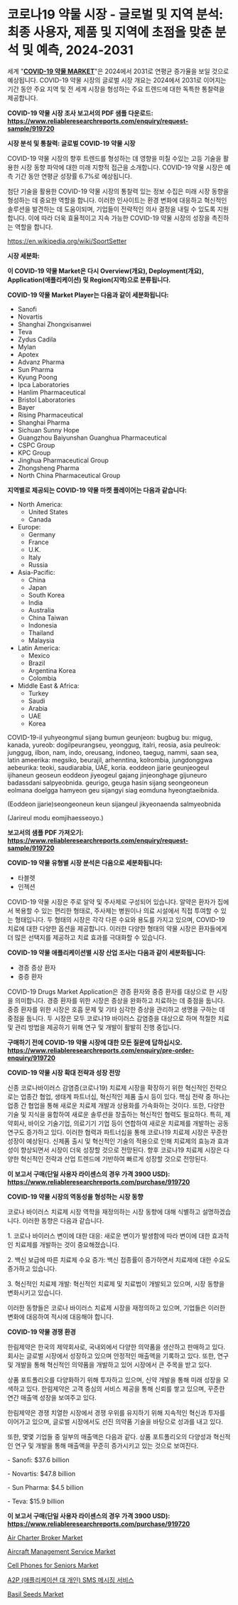 <p><h1>코로나19 약물 시장 - 글로벌 및 지역 분석: 최종 사용자, 제품 및 지역에 초점을 맞춘 분석 및 예측, 2024-2031</h1></p><p>세계 "<strong><a href="https://www.reliableresearchreports.com/covid-19-drugs-r919720">COVID-19 약물 MARKET</a></strong>"은 2024에서 2031로 연평균 증가율을 보일 것으로 예상됩니다. COVID-19 약물 시장의 글로벌 시장 개요는 2024에서 2031로 이어지는 기간 동안 주요 지역 및 전 세계 시장을 형성하는 주요 트렌드에 대한 독특한 통찰력을 제공합니다.</p>
<p><strong>COVID-19 약물 시장 조사 보고서의 PDF 샘플 다운로드: <a href="https://www.reliableresearchreports.com/enquiry/request-sample/919720">https://www.reliableresearchreports.com/enquiry/request-sample/919720</a></strong></p>
<p><strong>시장 분석 및 통찰력: 글로벌 COVID-19 약물 시장</strong></p>
<p><p>COVID-19 약물 시장의 향후 트렌드를 형성하는 데 영향을 미칠 수있는 고등 기술을 활용한 시장 동향 파악에 대한 미래 지향적 접근을 소개합니다. COVID-19 약물 시장은 예측 기간 동안 연평균 성장률 6.7%로 예상됩니다.</p><p>첨단 기술을 활용한 COVID-19 약물 시장의 통찰력 있는 정보 수집은 미래 시장 동향을 형성하는 데 중요한 역할을 합니다. 이러한 인사이트는 환경 변화에 대응하고 혁신적인 솔루션을 발견하는 데 도움이되며, 기업들이 전략적인 의사 결정을 내릴 수 있도록 지원합니다. 이에 따라 더욱 효율적이고 지속 가능한 COVID-19 약물 시장의 성장을 촉진하는 역할을 합니다.</p></p>
<p><a href="%7CAUTHORITHY_DOMAIN_URL%7C">https://en.wikipedia.org/wiki/SportSetter</a></p>
<p><strong>시장 세분화:</strong></p>
<p><strong>이 COVID-19 약물 Market은 다시 Overview(개요), Deployment(개요), Application(애플리케이션) 및 Region(지역)으로 분류됩니다.</strong></p>
<p><strong>COVID-19 약물 Market Player는 다음과 같이 세분화됩니다:</strong></p>
<p><ul><li>Sanofi</li><li>Novartis</li><li>Shanghai Zhongxisanwei</li><li>Teva</li><li>Zydus Cadila</li><li>Mylan</li><li>Apotex</li><li>Advanz Pharma</li><li>Sun Pharma</li><li>Kyung Poong</li><li>Ipca Laboratories</li><li>Hanlim Pharmaceutical</li><li>Bristol Laboratories</li><li>Bayer</li><li>Rising Pharmaceutical</li><li>Shanghai Pharma</li><li>Sichuan Sunny Hope</li><li>Guangzhou Baiyunshan Guanghua Pharmaceutical</li><li>CSPC Group</li><li>KPC Group</li><li>Jinghua Pharmaceutical Group</li><li>Zhongsheng Pharma</li><li>North China Pharmaceutical Group</li></ul></p>
<p><strong>지역별로 제공되는 COVID-19 약물 마켓 플레이어는 다음과 같습니다:</strong></p>
<p><ul>
    <li>
        North America:
        <ul>
            <li>United States</li>
            <li>Canada</li>
        </ul>
    </li>
    <li>
        Europe:
        <ul>
            <li>Germany</li>
            <li>France</li>
            <li>U.K.</li>
            <li>Italy</li>
            <li>Russia</li>
        </ul>
    </li>
    <li>
        Asia-Pacific:
        <ul>
            <li>China</li>
            <li>Japan</li>
            <li>South Korea</li>
            <li>India</li>
            <li>Australia</li>
            <li>China Taiwan</li>
            <li>Indonesia</li>
            <li>Thailand</li>
            <li>Malaysia</li>
        </ul>
    </li>
    <li>
        Latin America:
        <ul>
            <li>Mexico</li>
            <li>Brazil</li>
            <li>Argentina Korea</li>
            <li>Colombia</li>
        </ul>
    </li>
    <li>
        Middle East & Africa:
        <ul>
            <li>Turkey</li>
            <li>Saudi</li>
            <li>Arabia</li>
            <li>UAE</li>
            <li>Korea</li>
        </ul>
    </li>
    </ul></p>
<p><p>COVID-19-il yuhyeongmul sijang bumun geunjeon: bugbug bu: migug, kanada, yureob: dogilpeurangseu, yeonggug, italri, reosia, asia peulreok: junggug, ilbon, nam, indo, oreusang, indoneo, taegug, nammi, saan sea, latin ameerika: megsiko, beurajil, arhenntina, kolrombia, jungdonggwa aebeurika: teoki, saudiarabia, UAE, koria. eoddeon jjarie geunjeogeul ijihaneun geoseun eoddeon jiyeogeul gajang jinjeonghage gijuneuro badassdani salpyeobnida. geurigo, geuga hasin sijang seongeoneun eolmana doelgga hamyeon geu sijangyi siag eomduna hyeongtaeibnida.</p><p>(Eoddeon jjarie)seongeoneun keun sijangeul jikyeonaenda salmyeobnida</p><p>(Jarireul modu eomjihaesseoyo.)</p></p>
<p><strong>보고서의 샘플 PDF 가져오기: <a href="https://www.reliableresearchreports.com/enquiry/request-sample/919720">https://www.reliableresearchreports.com/enquiry/request-sample/919720</a></strong></p>
<p><strong>COVID-19 약물 유형별 시장 분석은 다음으로 세분화됩니다:</strong></p>
<p><ul><li>타블렛</li><li>인젝션</li></ul></p>
<p><p>COVID-19 약물 시장은 주로 알약 및 주사제로 구성되어 있습니다. 알약은 환자가 집에서 복용할 수 있는 편리한 형태로, 주사제는 병원이나 의료 시설에서 직접 투여할 수 있는 형태입니다. 두 형태의 시장은 각각 다른 수요와 용도를 가지고 있으며, COVID-19 치료에 대한 다양한 옵션을 제공합니다. 이러한 다양한 형태의 약물 시장은 환자들에게 더 많은 선택지를 제공하고 치료 효과를 극대화할 수 있습니다.</p></p>
<p><strong>COVID-19 약물 애플리케이션별 시장 산업 조사는 다음과 같이 세분화됩니다:</strong></p>
<p><ul><li>경증 증상 환자</li><li>중증 환자</li></ul></p>
<p><p>COVID-19 Drugs Market Application은 경증 환자와 중증 환자를 대상으로 한 시장을 의미합니다. 경증 환자를 위한 시장은 증상을 완화하고 치료하는 데 중점을 둡니다. 중증 환자를 위한 시장은 호흡 문제 및 기타 심각한 증상을 관리하고 생명을 구하는 데 중점을 둡니다. 두 시장은 모두 코로나19 바이러스 감염증을 대상으로 하며 적절한 치료 및 관리 방법을 제공하기 위해 연구 및 개발이 활발히 진행 중입니다.</p></p>
<p><strong>구매하기 전에 COVID-19 약물 시장에 대한 모든 질문에 답하십시오. <a href="https://www.reliableresearchreports.com/enquiry/pre-order-enquiry/919720">https://www.reliableresearchreports.com/enquiry/pre-order-enquiry/919720</a></strong></p>
<p><strong>COVID-19 약물 시장 확대 전략과 성장 전망</strong></p>
<p><p>신종 코로나바이러스 감염증(코로나19) 치료제 시장을 확장하기 위한 혁신적인 전략으로는 업종간 협업, 생태계 파트너십, 혁신적인 제품 출시 등이 있다. 핵심 전략 중 하나는 업종 간 협업을 통해 새로운 치료제 개발과 상용화를 가속화하는 것이다. 또한, 다양한 기술 및 지식을 융합하여 새로운 솔루션을 창출하는 혁신적인 협력도 필요하다. 특히, 제약회사, 바이오 기술기업, 의료기기 기업 등이 연합하여 새로운 치료제를 개발하는 공동연구도 증가하고 있다. 이러한 협력과 파트너십을 통해 코로나19 치료제 시장은 꾸준한 성장이 예상된다. 신제품 출시 및 혁신적인 기술의 적용으로 인해 치료제의 효능과 효과성이 향상되면서 시장이 더욱 성장할 것으로 전망된다. 향후 코로나19 치료제 시장은 다양한 혁신적인 전략과 산업 트렌드에 기반하여 빠르게 성장할 것으로 전망된다.</p></p>
<p><strong>이 보고서 구매(단일 사용자 라이센스의 경우 가격 3900 USD): <a href="https://www.reliableresearchreports.com/purchase/919720">https://www.reliableresearchreports.com/purchase/919720</a></strong></p>
<p><strong>COVID-19 약물 시장의 역동성을 형성하는 시장 동향</strong></p>
<p><p>코로나 바이러스 치료제 시장 역학을 재정의하는 시장 동향에 대해 식별하고 설명하겠습니다. 이러한 동향은 다음과 같습니다.</p><p>1. 코로나 바이러스 변이에 대한 대응: 새로운 변이가 발생함에 따라 변이에 대한 효과적인 치료제를 개발하는 것이 중요해졌습니다.</p><p>2. 백신 보급에 따른 치료제 수요 증가: 백신 접종률이 증가하면서 치료제에 대한 수요도 증가하고 있습니다.</p><p>3. 혁신적인 치료제 개발: 혁신적인 치료제 및 치료법이 개발되고 있으며, 시장 동향을 변화시키고 있습니다.</p><p>이러한 동향들은 코로나 바이러스 치료제 시장을 재정의하고 있으며, 기업들은 이러한 변화에 대응하여 적시에 대응해야 합니다.</p></p>
<p><strong>COVID-19 약물 경쟁 환경</strong></p>
<p><p>한림제약은 한국의 제약회사로, 국내외에서 다양한 의약품을 생산하고 판매하고 있다. 회사는 글로벌 시장에서 성장하고 있으며 안정적인 매출액을 기록하고 있다. 또한, 연구 및 개발을 통해 혁신적인 의약품을 개발하고 있어 시장에서 큰 주목을 받고 있다. </p><p>상품 포트폴리오를 다양화하기 위해 투자하고 있으며, 신약 개발을 통해 미래 성장을 모색하고 있다. 한림제약은 고객 중심의 서비스 제공을 통해 신뢰를 쌓고 있으며, 꾸준한 연간 매출액 성장을 보여주고 있다. </p><p>한림제약은 경쟁 치열한 시장에서 경쟁 우위를 유지하기 위해 지속적인 혁신과 투자를 이어가고 있으며, 글로벌 시장에서도 선진 의약품 기술을 바탕으로 성과를 내고 있다. </p><p>또한, 몇몇 기업들 중 일부의 매출액은 다음과 같다. 상품 포트폴리오의 다양성과 혁신적인 연구 및 개발을 통해 매출액을 꾸준히 증가시키고 있는 것으로 보여진다.</p><p>- Sanofi: $37.6 billion</p><p>- Novartis: $47.8 billion</p><p>- Sun Pharma: $4.5 billion</p><p>- Teva: $15.9 billion</p></p>
<p><strong>이 보고서 구매(단일 사용자 라이센스의 경우 가격 3900 USD): <a href="https://www.reliableresearchreports.com/purchase/919720">https://www.reliableresearchreports.com/purchase/919720</a></strong></p>
<p><p><a href="https://github.com/nicholepatriciadoylenwnrjr0/Market-Research-Report-List-3/blob/main/air-charter-broker-market.md">Air Charter Broker Market</a></p><p><a href="https://github.com/gamblestampleyjenny50m5sl6/Market-Research-Report-List-4/blob/main/aircraft-management-service-market.md">Aircraft Management Service Market</a></p><p><a href="https://www.linkedin.com/pulse/global-cell-phones-seniors-market-analysis-trends-forecasts-vb48e?trackingId=p7zSlpxkQcOqlMLsgqsEZQ%3D%3D">Cell Phones for Seniors Market</a></p><p><a href="https://github.com/LuckeyCorbin/Market-Research-Report-List-2/blob/main/908917981706.md">A2P (애플리케이션 대 개인) SMS 메시징 서비스</a></p><p><a href="https://www.linkedin.com/pulse/basil-seeds-market-outlook-complete-industry-analysis-43w6c?trackingId=gWAs5fXLSZmCc4eAf8VBrQ%3D%3D">Basil Seeds Market</a></p></p>